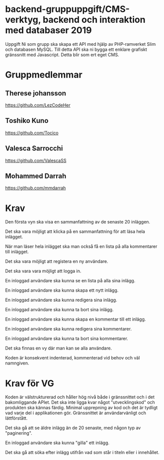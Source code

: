 # backend-gruppuppgift/CMS-verktyg, backend och interaktion med databaser 2019
Uppgift
Ni som grupp ska skapa ett API med hjälp av PHP-ramverket Slim och databasen MySQL. Till detta API ska ni bygga ett enklare grafiskt gränssnitt med Javascript. Detta blir som ert eget CMS.

# Gruppmedlemmar
## Therese johansson
https://github.com/LezCodeHer
## Toshiko Kuno
https://github.com/Tocico
## Valesca Sarrocchi
https://github.com/ValescaSS
## Mohammed Darrah
https://github.com/mmdarrah



# Krav
Den första vyn ska visa en sammanfattning av de senaste 20 inläggen.

Det ska vara möjligt att klicka på en sammanfattning för att läsa hela inlägget.

När man läser hela inlägget ska man också få en lista på alla kommentarer till inlägget.

Det ska vara möjligt att registera en ny användare.

Det ska vara vara möjligt att logga in.

En inloggad användare ska kunna se en lista på alla sina inlägg.

En inloggad användare ska kunna skapa ett nytt inlägg.

En inloggad användare ska kunna redigera sina inlägg.

En inloggad användare ska kunna ta bort sina inlägg.

En inloggad användare ska kunna skapa en kommentar till ett inlägg.

En inloggad användare ska kunna redigera sina kommentarer.

En inloggad användare ska kunna ta bort sina kommentarer.

Det ska finnas en vy där man kan se alla användare.

Koden är konsekvent indenterad, kommenterad vid behov och väl namngiven.


# Krav för VG

Koden är välstrukturerad och håller hög nivå både i gränssnittet och i det bakomliggande APIet. Det ska inte ligga kvar något "utvecklingskod" och produkten ska kännas färdig. Minimal upprepning av kod och det är tydligt vad varje del i applikationen gör. Gränssnittet är användarvänligt och lättförstått.

Det ska gå att se äldre inlägg än de 20 senaste, med någon typ av "paginering".

En inloggad användare ska kunna "gilla" ett inlägg.

Det ska gå att söka efter inlägg utifrån vad som står i titeln eller i innehållet.
